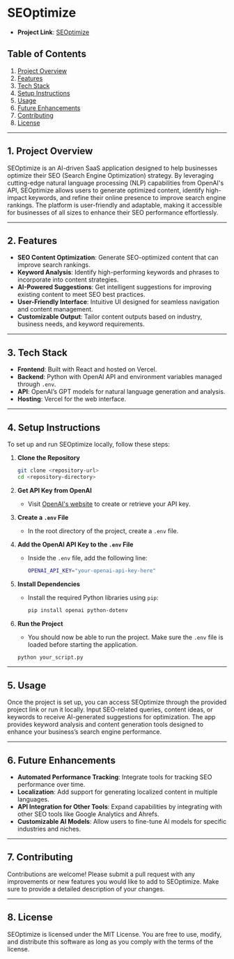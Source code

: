 
# SEOptimize

- **Project Link**: [SEOptimize](https://ai-saas-72exyatgb-kevin-philips-projects.vercel.app/)

## Table of Contents
1. [Project Overview](#project-overview)
2. [Features](#features)
3. [Tech Stack](#tech-stack)
4. [Setup Instructions](#setup-instructions)
5. [Usage](#usage)
6. [Future Enhancements](#future-enhancements)
7. [Contributing](#contributing)
8. [License](#license)

---

## 1. Project Overview

SEOptimize is an AI-driven SaaS application designed to help businesses optimize their SEO (Search Engine Optimization) strategy. By leveraging cutting-edge natural language processing (NLP) capabilities from OpenAI's API, SEOptimize allows users to generate optimized content, identify high-impact keywords, and refine their online presence to improve search engine rankings. The platform is user-friendly and adaptable, making it accessible for businesses of all sizes to enhance their SEO performance effortlessly.

---

## 2. Features

- **SEO Content Optimization**: Generate SEO-optimized content that can improve search rankings.
- **Keyword Analysis**: Identify high-performing keywords and phrases to incorporate into content strategies.
- **AI-Powered Suggestions**: Get intelligent suggestions for improving existing content to meet SEO best practices.
- **User-Friendly Interface**: Intuitive UI designed for seamless navigation and content management.
- **Customizable Output**: Tailor content outputs based on industry, business needs, and keyword requirements.

---

## 3. Tech Stack

- **Frontend**: Built with React and hosted on Vercel.
- **Backend**: Python with OpenAI API and environment variables managed through `.env`.
- **API**: OpenAI’s GPT models for natural language generation and analysis.
- **Hosting**: Vercel for the web interface.

---

## 4. Setup Instructions

To set up and run SEOptimize locally, follow these steps:

1. **Clone the Repository**

   ```bash
   git clone <repository-url>
   cd <repository-directory>
   ```

2. **Get API Key from OpenAI**

   - Visit [OpenAI's website](https://platform.openai.com/account/api-keys) to create or retrieve your API key.

3. **Create a `.env` File**

   - In the root directory of the project, create a `.env` file.

4. **Add the OpenAI API Key to the `.env` File**

   - Inside the `.env` file, add the following line:
     ```bash
     OPENAI_API_KEY="your-openai-api-key-here"
     ```

5. **Install Dependencies**

   - Install the required Python libraries using `pip`:
     ```bash
     pip install openai python-dotenv
     ```

6. **Run the Project**

   - You should now be able to run the project. Make sure the `.env` file is loaded before starting the application.

   ```bash
   python your_script.py
   ```

---

## 5. Usage

Once the project is set up, you can access SEOptimize through the provided project link or run it locally. Input SEO-related queries, content ideas, or keywords to receive AI-generated suggestions for optimization. The app provides keyword analysis and content generation tools designed to enhance your business’s search engine performance.

---

## 6. Future Enhancements

- **Automated Performance Tracking**: Integrate tools for tracking SEO performance over time.
- **Localization**: Add support for generating localized content in multiple languages.
- **API Integration for Other Tools**: Expand capabilities by integrating with other SEO tools like Google Analytics and Ahrefs.
- **Customizable AI Models**: Allow users to fine-tune AI models for specific industries and niches.

---

## 7. Contributing

Contributions are welcome! Please submit a pull request with any improvements or new features you would like to add to SEOptimize. Make sure to provide a detailed description of your changes.

---

## 8. License

SEOptimize is licensed under the MIT License. You are free to use, modify, and distribute this software as long as you comply with the terms of the license.
